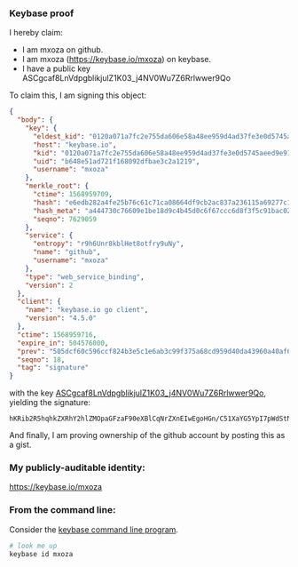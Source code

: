 ### Keybase proof

I hereby claim:

  * I am mxoza on github.
  * I am mxoza (https://keybase.io/mxoza) on keybase.
  * I have a public key ASCgcaf8LnVdpgblikjulZ1K03_j4NV0Wu7Z6Rrlwwer9Qo

To claim this, I am signing this object:

```json
{
  "body": {
    "key": {
      "eldest_kid": "0120a071a7fc2e755da606e58a48ee959d4ad37fe3e0d5745aeed9e91ae5c307abf50a",
      "host": "keybase.io",
      "kid": "0120a071a7fc2e755da606e58a48ee959d4ad37fe3e0d5745aeed9e91ae5c307abf50a",
      "uid": "b648e51ad721f168092dfbae3c2a1219",
      "username": "mxoza"
    },
    "merkle_root": {
      "ctime": 1568959709,
      "hash": "e6edb282a4fe25b76c61c71ca08664df9cb2ac837a236115a69277c1e904f647ffa5248744d6a2a3ce446d1690efe7ba00b4b4b5484d0488569636e2c3bac992",
      "hash_meta": "a444730c76609e1be18d9c4b45d0c6f67ccc6d8f3f5c91bac0279e9e6fc0d1a2",
      "seqno": 7629059
    },
    "service": {
      "entropy": "r9h6Unr8kblHet8otfry9uNy",
      "name": "github",
      "username": "mxoza"
    },
    "type": "web_service_binding",
    "version": 2
  },
  "client": {
    "name": "keybase.io go client",
    "version": "4.5.0"
  },
  "ctime": 1568959716,
  "expire_in": 504576000,
  "prev": "505dcf60c596ccf824b3e5c1e6ab3c99f375a68cd959d40da43960a40af6cedf",
  "seqno": 18,
  "tag": "signature"
}
```

with the key [ASCgcaf8LnVdpgblikjulZ1K03_j4NV0Wu7Z6Rrlwwer9Qo](https://keybase.io/mxoza), yielding the signature:

```
hKRib2R5hqhkZXRhY2hlZMOpaGFzaF90eXBlCqNrZXnEIwEgoHGn/C51XaYG5YpI7pWdStN/4+DVdFru2eka5cMHq/UKp3BheWxvYWTESpcCEsQgUF3PYMWWzPgks+XB5qs8mfN1pozZWdQNpDlgpAr2zt/EIIrBAzeW2Yc+BAHyjwxuRNLAL9x75uwj5s9LcetgDG1tAgHCo3NpZ8RAiiGkCKrCldOCRl28WYhrhzvoHtgMCVQWD/4pOLBj5c7x3Zka+2A8Dx4lgHZmozzGydcnjBglSDLff2pUZnCgAqhzaWdfdHlwZSCkaGFzaIKkdHlwZQildmFsdWXEIHrlx41Hdug8jGJ1DMios//MqTshkLQOYYZ3+AU+/Uhio3RhZ80CAqd2ZXJzaW9uAQ==

```

And finally, I am proving ownership of the github account by posting this as a gist.

### My publicly-auditable identity:

https://keybase.io/mxoza

### From the command line:

Consider the [keybase command line program](https://keybase.io/download).

```bash
# look me up
keybase id mxoza
```
